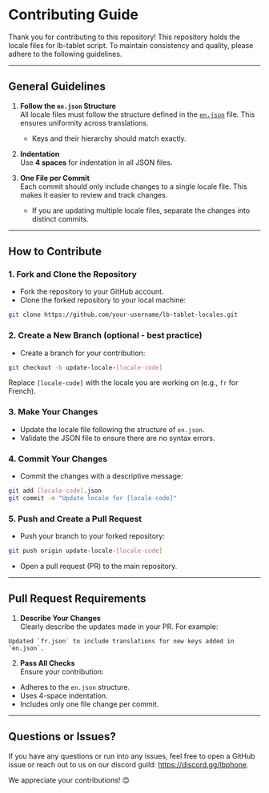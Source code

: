 # Contributing Guide

Thank you for contributing to this repository!
This repository holds the locale files for lb-tablet script. To maintain consistency and quality, please adhere to the following guidelines.

---

## General Guidelines

1. **Follow the `en.json` Structure**  
    All locale files must follow the structure defined in the [`en.json`](https://github.com/lbphone/lb-tablet-locales/blob/main/en.json) file. This ensures uniformity across translations.

    - Keys and their hierarchy should match exactly.

2. **Indentation**  
    Use **4 spaces** for indentation in all JSON files.

3. **One File per Commit**  
    Each commit should only include changes to a single locale file. This makes it easier to review and track changes.

    - If you are updating multiple locale files, separate the changes into distinct commits.

---

## How to Contribute

### 1. Fork and Clone the Repository
- Fork the repository to your GitHub account.
- Clone the forked repository to your local machine:
```bash
git clone https://github.com/your-username/lb-tablet-locales.git
```

### 2. Create a New Branch (optional - best practice)
- Create a branch for your contribution:
```bash
git checkout -b update-locale-[locale-code]
```
Replace `[locale-code]` with the locale you are working on (e.g., `fr` for French).

### 3. Make Your Changes
- Update the locale file following the structure of `en.json`.
- Validate the JSON file to ensure there are no syntax errors.

### 4. Commit Your Changes
- Commit the changes with a descriptive message:
```bash
git add [locale-code].json
git commit -m "Update locale for [locale-code]"
```

### 5. Push and Create a Pull Request
- Push your branch to your forked repository:
```bash
git push origin update-locale-[locale-code]
```
- Open a pull request (PR) to the main repository.

---

## Pull Request Requirements

1. **Describe Your Changes**  
Clearly describe the updates made in your PR. For example:
```
Updated `fr.json` to include translations for new keys added in `en.json`.
```

2. **Pass All Checks**  
Ensure your contribution:
- Adheres to the `en.json` structure.
- Uses 4-space indentation.
- Includes only one file change per commit.

---

## Questions or Issues?
If you have any questions or run into any issues, feel free to open a GitHub issue or reach out to us on our discord guild: https://discord.gg/lbphone.

We appreciate your contributions! 😊
